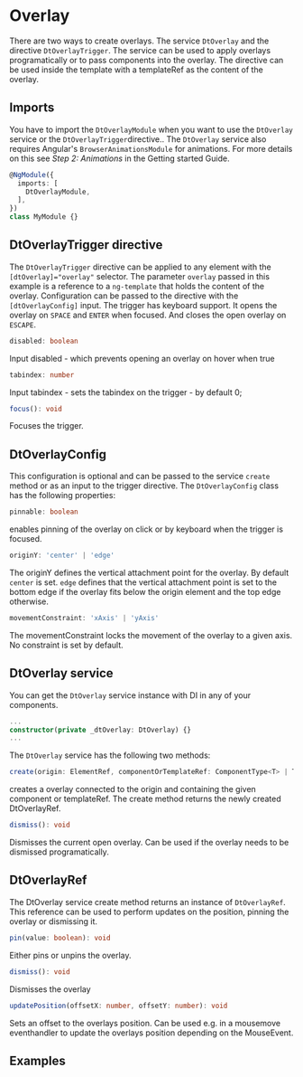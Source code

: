# Overlay

<docs-source-example example="DefaultOverlayExampleComponent"></docs-source-example>

There are two ways to create overlays. The service `DtOverlay` and the directive `DtOverlayTrigger`.
The service can be used to apply overlays programatically or to pass components into the overlay.
The directive can be used inside the template with a templateRef as the content of the overlay.

## Imports

You have to import the `DtOverlayModule` when you want to use the `DtOverlay` service or the `DtOverlayTrigger`directive..
The `DtOverlay` service also requires Angular's `BrowserAnimationsModule` for animations. For more details on this see *Step 2: Animations* in the Getting started Guide.

```typescript
@NgModule({
  imports: [
    DtOverlayModule,
  ],
})
class MyModule {}
```

## DtOverlayTrigger directive

The `DtOverlayTrigger` directive can be applied to any element with the `[dtOverlay]="overlay"` selector. The parameter `overlay` passed in this example is a reference to a `ng-template` that holds the content of the overlay.
Configuration can be passed to the directive with the `[dtOverlayConfig]` input. The trigger has keyboard support. It opens the overlay on `SPACE` and `ENTER` when focused. And closes the open overlay on `ESCAPE`.

```typescript
disabled: boolean 
```
Input disabled - which prevents opening an overlay on hover when true
```typescript
tabindex: number
```
Input tabindex - sets the tabindex on the trigger - by default 0;

```typescript
focus(): void 
```
Focuses the trigger.

## DtOverlayConfig

This configuration is optional and can be passed to the service `create` method or as an input to the trigger directive. 
The `DtOverlayConfig` class has the following properties: 

```typescript
pinnable: boolean
```
enables pinning of the overlay on click or by keyboard when the trigger is focused.

```typescript
originY: 'center' | 'edge'
```
The originY defines the vertical attachment point for the overlay. By default `center` is set. `edge` defines that the vertical attachment point is set to the bottom edge if the overlay fits below the origin element and the top edge otherwise.

```typescript
movementConstraint: 'xAxis' | 'yAxis'
```
The movementConstraint locks the movement of the overlay to a given axis. No constraint is set by default.

## DtOverlay service

You can get the `DtOverlay` service instance with DI in any of your components.

```typescript
...
constructor(private _dtOverlay: DtOverlay) {}
...
```

The `DtOverlay` service has the following two methods:

```typescript
create(origin: ElementRef, componentOrTemplateRef: ComponentType<T> | TemplateRef<T>, config?: DtOverlayConfig): DtOverlayRef
```
creates a overlay connected to the origin and containing the given component or templateRef. The create method returns the newly created DtOverlayRef.

```typescript
dismiss(): void
```
Dismisses the current open overlay. Can be used if the overlay needs to be dismissed programatically.

## DtOverlayRef

The DtOverlay service create method returns an instance of `DtOverlayRef`. This reference can be used to perform updates on the position, pinning the overlay or dismissing it.

```typescript
pin(value: boolean): void 
```
Either pins or unpins the overlay.

```typescript
dismiss(): void 
```
Dismisses the overlay

```typescript
updatePosition(offsetX: number, offsetY: number): void
```
Sets an offset to the overlays position. Can be used e.g. in a mousemove eventhandler to update the overlays position depending on the MouseEvent.


## Examples

<docs-source-example example="TimelineOverlayExampleComponent"></docs-source-example>

<docs-source-example example="ProgrammaticOverlayExampleComponent"></docs-source-example>
